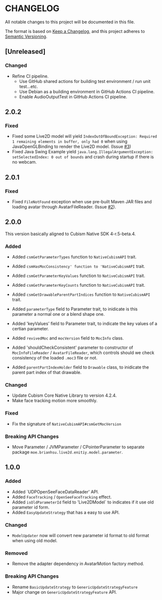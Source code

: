 CHANGELOG
================

All notable changes to this project will be documented in this file.

The format is based on [Keep a Changelog](https://keepachangelog.com/en/1.0.0/),
and this project adheres to [Semantic Versioning](https://semver.org/spec/v2.0.0.html).

[Unreleased]
-------------

### Changed

- Refine CI pipeline.
  - Use GitHub shared actions for building test environment / run unit test...etc.
  - Use Debian as a building environment in GitHub Actions CI pipeline.
  - Enable AudioOutputTest in GitHub Actions CI pipeline.

2.0.2
-----

### Fixed

- Fixed some Live2D model will yield `IndexOutOfBoundException: Required 1 remaining elements in buffer, only had 0` when using JavaOpenGLBinding to render the Live2D model. (Issue [#3](https://github.com/brianhsu/Live2DForScala/issues/3))
- Fixed Java Swing Example yield `java.lang.IllegalArgumentException: setSelectedIndex: 0 out of bounds` and crash during startup if there is no webcam.

2.0.1
-------------

### Fixed

- Fixed `FileNotFound` exception when use pre-built Maven JAR files and loading avatar through AvatarFileReader. (Issue [#2](https://github.com/brianhsu/Live2DForScala/issues/2)).

2.0.0
-------------
This version basically aligned to Cubism Native SDK 4-r.5-beta.4.

### Added

- Added `csmGetParameterTypes` function to `NativeCubismAPI` trait.
- Added `csmHasMocConsistency' function to 'NativeCubismAPI` trait.
- Added `csmGetParameterKeyValues` function to `NativeCubismAPI` trait.
- Added `csmGetParameterKeyCounts` function to `NativeCubismAPI` trait.
- Added `csmGetDrawableParentPartIndices` function to `NativeCubismAPI` trait.

- Added `parameterType` field to Parameter trait, to inidicate is this parameter a normal one or a blend shape one.
- Added 'keyValues' field to Parameter trait, to indicate the key values of a certian parameter.
- Added `revivedMoc` and `mocVersion` field to `MocInfo` class.
- Added 'shouldCheckConsistent' parameter to constructor of `MocInfoFileReader` / `AvatarFileReader`, which controls should we check consistency of the loaded `.moc3` file or not.
- Added `parentPartIndexHolder` field to `Drawable` class, to inidicate the parent part index of that drawable.

### Changed

- Update Cubism Core Native Library to version 4.2.4.
- Make face tracking motion more smoothly.

### Fixed

- Fix the signature of `NativeCubismAPI#csmGetMocVersion`

### Breaking API Changes

- Move Parameter / JVMParameter / CPointerParameter to separate package `moe.brianhsu.live2d.enitiy.model.parameter`.


1.0.0
-------------

### Added

- Added `UDPOpenSeeFaceDataReader' API.
- Added `FaceTracking` / `OpenSeeFaceTracking` effect.
- Added `isOldParameterId` field to 'Live2DModel` to indicates if it use old parameter id form.
- Added `EasyUpdateStrategy` that has a easy to use API.

### Changed

- `ModelUpdater` now will convert new parameter id format to old format when using old model.

### Removed

- Remove the adapter dependency in AvatarMotion factory method.

### Breaking API Changes

- Rename `BasicUpdateStrategy` to `GenericUpdateStrategyFeature`
- Major change on `GenericUpdateStrategyFeature` API.

